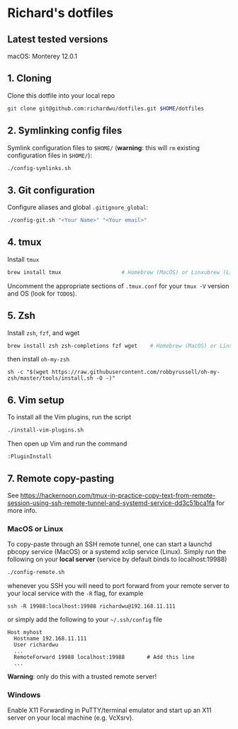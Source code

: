 # Richard's dotfiles

## Latest tested versions

macOS: Monterey 12.0.1


## 1. Cloning
Clone this dotfile into your local repo
```sh
git clone git@github.com:richardwu/dotfiles.git $HOME/dotfiles
```

## 2. Symlinking config files

Symlink configuration files to `$HOME/` (**warning**: this will `rm` existing
configuration files in `$HOME/`):
```sh
./config-symlinks.sh
```

## 3. Git configuration

Configure aliases and global `.gitignore_global`:
```sh
./config-git.sh "<Your Name>" "<Your email>"
```

## 4. tmux

Install `tmux`
```sh
brew install tmux                   # Homebrew (MacOS) or Linxubrew (Linux)
```

Uncomment the appropriate sections of `.tmux.conf` for your `tmux -V` version and OS (look for `TODO`s).

## 5. Zsh

Install `zsh`, `fzf`, and wget
```sh
brew install zsh zsh-completions fzf wget    # Homebrew (MacOS) or Linxubrew (Linux)
```
then install `oh-my-zsh`
```
sh -c "$(wget https://raw.githubusercontent.com/robbyrussell/oh-my-zsh/master/tools/install.sh -O -)"
```

## 6. Vim setup

To install all the Vim plugins, run the script
```sh
./install-vim-plugins.sh
```
Then open up Vim and run the command
```
:PluginInstall
```

## 7. Remote copy-pasting

See https://hackernoon.com/tmux-in-practice-copy-text-from-remote-session-using-ssh-remote-tunnel-and-systemd-service-dd3c51bca1fa for more info.

### MacOS or Linux

To copy-paste through an SSH remote tunnel, one can start a launchd pbcopy service (MacOS)
or a systemd xclip service (Linux). Simply run the following on your **local server** (service
by default binds to localhost:19988)
```sh
./config-remote.sh
```
whenever you SSH you will need to port forward from your remote server to your local service
with the `-R` flag, for example
```
ssh -R 19988:localhost:19988 richardwu@192.168.11.111
```
or simply add the following to your `~/.ssh/config` file
```
Host myhost
  Hostname 192.168.11.111
  User richardwu
  ...
  RemoteForward 19988 localhost:19988       # Add this line
  ...
```
**Warning**: only do this with a trusted remote server!


### Windows

Enable X11 Forwarding in PuTTY/terminal emulator and start up an X11 server on your local machine (e.g. VcXsrv).
